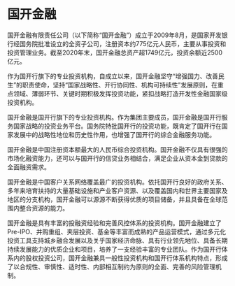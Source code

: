 # 

# 国开金融

国开金融有限责任公司（以下简称“国开金融”）成立于2009年8月，是国家开发银行经国务院批准设立的全资子公司，注册资本约775亿元人民币，主要从事投资和投资管理业务。截至2020年末，国开金融总资产超1749亿元，投资余额近2500亿元。

作为国开行旗下的专业投资机构，自成立以来，国开金融坚守“增强国力、改善民生”的职责使命，坚持“国家战略性、开行协同性、机构可持续性”发展原则，在重点领域、薄弱环节、关键时期积极发挥投资功能，紧扣战略打造开发性金融国家级投资机构。

国开金融是国开行旗下的专业投资机构。作为集团主要成员，国开金融是国开行服务国家战略的投资业务平台。国务院特批国开行的投资功能，既肯定了国开行在国家发展中的战略性地位和历史性作用，也增强了国开行的综合金融服务功能。

国开金融是中国注册资本额最大的人民币综合投资机构。国开金融不仅具有很强的市场化融资能力，还可以与国开行的信贷业务相结合，满足企业从资本金到贷款的全面融资需求。

国开金融是中国客户关系网络覆盖最广的投资机构。依托国开行良好的政府关系、多年来培育扶持的大量基础设施和产业客户资源、以及覆盖国内和世界主要国家及地区的分支机构，国开金融可以源源不断获得优质的项目储备，并且具备在全球范围内整合资源的能力。

国开金融是具有丰富的投融资经验和完善风控体系的投资机构。国开金融建立了Pre-IPO、并购重组、夹层投资、基金等丰富而成熟的产品运营模式，通过多元化投资工具支持城乡融合发展以及关乎国家经济命脉、具有行业领先地位、具备长期持续发展能力的优质企业和项目，培养了一支经验丰富的专业团队。作为国开行体系内的股权投资公司，国开金融兼具一般性投资机构和国开行体系机构特点，形成了以合规性、审慎性、适时性、内部相互制约为原则的全面、完善的风险管理机制。

